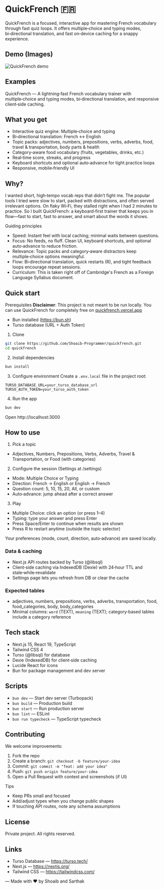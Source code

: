 # QuickFrench 🇫🇷

QuickFrench is a focused, interactive app for mastering French vocabulary through fast quiz loops. It offers multiple‑choice and typing modes, bi‑directional translation, and fast on‑device caching for a snappy experience.

## Demo (Images)

<!-- Replace public/demo.gif with a real recording of a short quiz session. -->

![QuickFrench demo](./public/demo.gif)

## Examples

QuickFrench — A lightning‑fast French vocabulary trainer with multiple‑choice and typing modes, bi‑directional translation, and responsive client‑side caching.

## What you get

- Interactive quiz engine: Multiple‑choice and typing
- Bi‑directional translation: French ↔ English
- Topic packs: adjectives, numbers, prepositions, verbs, adverbs, food, travel & transportation, body parts & health
- Category‑aware food vocabulary (fruits, vegetables, drinks, etc.)
- Real‑time score, streaks, and progress
- Keyboard shortcuts and optional auto‑advance for tight practice loops
- Responsive, mobile‑friendly UI

## Why?

I wanted short, high‑tempo vocab reps that didn’t fight me. The popular tools I tried were slow to start, packed with distractions, and often served irrelevant options. On flaky Wi‑Fi, they stalled right when I had 2 minutes to practice. So I built QuickFrench: a keyboard‑first trainer that keeps you in flow—fast to start, fast to answer, and smart about the words it shows.

Guiding principles

- Speed: Instant feel with local caching; minimal waits between questions.
- Focus: No feeds, no fluff. Clean UI, keyboard shortcuts, and optional auto‑advance to reduce friction.
- Relevance: Topic packs and category‑aware distractors keep multiple‑choice options meaningful.
- Flow: Bi‑directional translation, quick restarts (R), and tight feedback loops encourage repeat sessions.
- Curriculum: This is taken right off of Cambridge's French as a Foreign Language Syllabus document.

## Quick start

Prerequisites
**Disclaimer**: This project is not meant to be run locally. You can use QuickFrench for completely free on [quickfrench.vercel.app](https://quickfrench.vercel.app)

- Bun installed (https://bun.sh)
- Turso database (URL + Auth Token)

1. Clone

```bash
git clone https://github.com/Shoaib-Programmer/quickfrench.git
cd quickfrench
```

2. Install dependencies

```bash
bun install
```

3. Configure environment
   Create a `.env.local` file in the project root:

```env
TURSO_DATABASE_URL=your_turso_database_url
TURSO_AUTH_TOKEN=your_turso_auth_token
```

4. Run the app

```bash
bun dev
```

Open http://localhost:3000

## How to use

1. Pick a topic

- Adjectives, Numbers, Prepositions, Verbs, Adverbs, Travel & Transportation, or Food (with categories)

2. Configure the session (Settings at /settings)

- Mode: Multiple Choice or Typing
- Direction: French → English or English → French
- Question count: 5, 10, 15, 20, All, or custom
- Auto‑advance: jump ahead after a correct answer

3. Play

- Multiple Choice: click an option (or press 1–4)
- Typing: type your answer and press Enter
- Press Space/Enter to continue when results are shown
- Press R to restart anytime (outside the topic selector)

Your preferences (mode, count, direction, auto‑advance) are saved locally.

### Data & caching

- Next.js API routes backed by Turso (@libsql)
- Client‑side caching via IndexedDB (Dexie) with 24‑hour TTL and stale‑while‑revalidate
- Settings page lets you refresh from DB or clear the cache

### Expected tables

- adjectives, numbers, prepositions, verbs, adverbs, transportation, food, food_categories, body, body_categories
- Minimal columns: `word` (TEXT), `meaning` (TEXT); category‑based tables include a category reference

## Tech stack

- Next.js 15, React 19, TypeScript
- Tailwind CSS 4
- Turso (@libsql) for database
- Dexie (IndexedDB) for client‑side caching
- Lucide React for icons
- Bun for package management and dev server

## Scripts

- `bun dev` — Start dev server (Turbopack)
- `bun build` — Production build
- `bun start` — Run production server
- `bun lint` — ESLint
- `bun run typecheck` — TypeScript typecheck

## Contributing

We welcome improvements:

1. Fork the repo
2. Create a branch: `git checkout -b feature/your-idea`
3. Commit: `git commit -m "feat: add your idea"`
4. Push: `git push origin feature/your-idea`
5. Open a Pull Request with context and screenshots (if UI)

Tips

- Keep PRs small and focused
- Add/adjust types when you change public shapes
- If touching API routes, note any schema assumptions

## License

Private project. All rights reserved.

## Links

- Turso Database — https://turso.tech/
- Next.js — https://nextjs.org/
- Tailwind CSS — https://tailwindcss.com/

— Made with ❤️ by Shoaib and Sarthak


